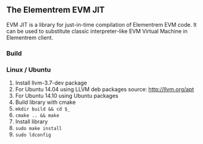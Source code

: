 ## The Elementrem EVM JIT

EVM JIT is a library for just-in-time compilation of Elementrem EVM code.
It can be used to substitute classic interpreter-like EVM Virtual Machine in Elementrem client.

### Build

### Linux / Ubuntu

1. Install llvm-3.7-dev package
  1. For Ubuntu 14.04 using LLVM deb packages source: http://llvm.org/apt
  2. For Ubuntu 14.10 using Ubuntu packages
2. Build library with cmake
  1. `mkdir build && cd $_`
  2. `cmake .. && make`
3. Install library
  1. `sudo make install`
  2. `sudo ldconfig`
